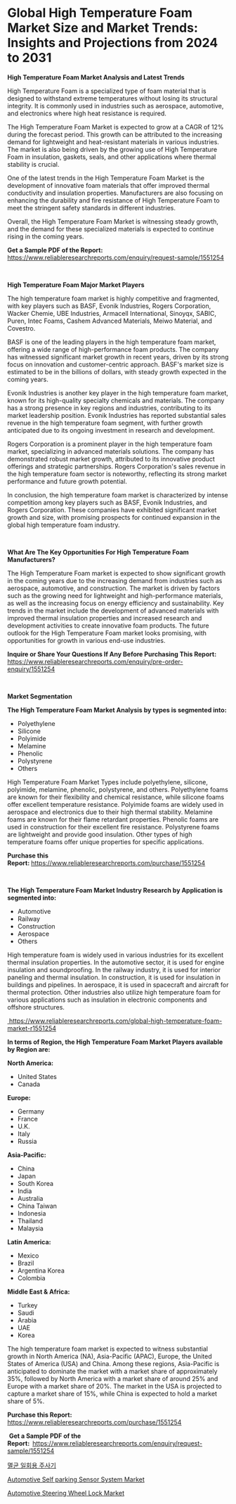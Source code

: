 <p><h1>Global High Temperature Foam Market Size and Market Trends: Insights and Projections from 2024 to 2031</h1></p><p><strong>High Temperature Foam Market Analysis and Latest Trends</strong></p>
<p><p>High Temperature Foam is a specialized type of foam material that is designed to withstand extreme temperatures without losing its structural integrity. It is commonly used in industries such as aerospace, automotive, and electronics where high heat resistance is required.</p><p>The High Temperature Foam Market is expected to grow at a CAGR of 12% during the forecast period. This growth can be attributed to the increasing demand for lightweight and heat-resistant materials in various industries. The market is also being driven by the growing use of High Temperature Foam in insulation, gaskets, seals, and other applications where thermal stability is crucial.</p><p>One of the latest trends in the High Temperature Foam Market is the development of innovative foam materials that offer improved thermal conductivity and insulation properties. Manufacturers are also focusing on enhancing the durability and fire resistance of High Temperature Foam to meet the stringent safety standards in different industries.</p><p>Overall, the High Temperature Foam Market is witnessing steady growth, and the demand for these specialized materials is expected to continue rising in the coming years.</p></p>
<p><strong>Get a Sample PDF of the Report:&nbsp;</strong> <a href="https://www.reliableresearchreports.com/enquiry/request-sample/1551254">https://www.reliableresearchreports.com/enquiry/request-sample/1551254</a></p>
<p>&nbsp;</p>
<p><strong>High Temperature Foam Major Market Players</strong></p>
<p><p>The high temperature foam market is highly competitive and fragmented, with key players such as BASF, Evonik Industries, Rogers Corporation, Wacker Chemie, UBE Industries, Armacell International, Sinoyqx, SABIC, Puren, Intec Foams, Cashem Advanced Materials, Meiwo Material, and Covestro.</p><p>BASF is one of the leading players in the high temperature foam market, offering a wide range of high-performance foam products. The company has witnessed significant market growth in recent years, driven by its strong focus on innovation and customer-centric approach. BASF's market size is estimated to be in the billions of dollars, with steady growth expected in the coming years.</p><p>Evonik Industries is another key player in the high temperature foam market, known for its high-quality specialty chemicals and materials. The company has a strong presence in key regions and industries, contributing to its market leadership position. Evonik Industries has reported substantial sales revenue in the high temperature foam segment, with further growth anticipated due to its ongoing investment in research and development.</p><p>Rogers Corporation is a prominent player in the high temperature foam market, specializing in advanced materials solutions. The company has demonstrated robust market growth, attributed to its innovative product offerings and strategic partnerships. Rogers Corporation's sales revenue in the high temperature foam sector is noteworthy, reflecting its strong market performance and future growth potential.</p><p>In conclusion, the high temperature foam market is characterized by intense competition among key players such as BASF, Evonik Industries, and Rogers Corporation. These companies have exhibited significant market growth and size, with promising prospects for continued expansion in the global high temperature foam industry.</p></p>
<p>&nbsp;</p>
<p><strong>What Are The Key Opportunities For High Temperature Foam Manufacturers?</strong></p>
<p><p>The High Temperature Foam market is expected to show significant growth in the coming years due to the increasing demand from industries such as aerospace, automotive, and construction. The market is driven by factors such as the growing need for lightweight and high-performance materials, as well as the increasing focus on energy efficiency and sustainability. Key trends in the market include the development of advanced materials with improved thermal insulation properties and increased research and development activities to create innovative foam products. The future outlook for the High Temperature Foam market looks promising, with opportunities for growth in various end-use industries.</p></p>
<p><strong>Inquire or Share Your Questions If Any Before Purchasing This Report:</strong> <a href="https://www.reliableresearchreports.com/enquiry/pre-order-enquiry/1551254">https://www.reliableresearchreports.com/enquiry/pre-order-enquiry/1551254</a></p>
<p>&nbsp;</p>
<p><strong>Market Segmentation</strong></p>
<p><strong>The High Temperature Foam Market Analysis by types is segmented into:</strong></p>
<p><ul><li>Polyethylene</li><li>Silicone</li><li>Polyimide</li><li>Melamine</li><li>Phenolic</li><li>Polystyrene</li><li>Others</li></ul></p>
<p><p>High Temperature Foam Market Types include polyethylene, silicone, polyimide, melamine, phenolic, polystyrene, and others. Polyethylene foams are known for their flexibility and chemical resistance, while silicone foams offer excellent temperature resistance. Polyimide foams are widely used in aerospace and electronics due to their high thermal stability. Melamine foams are known for their flame retardant properties. Phenolic foams are used in construction for their excellent fire resistance. Polystyrene foams are lightweight and provide good insulation. Other types of high temperature foams offer unique properties for specific applications.</p></p>
<p><strong>Purchase this Report:&nbsp;</strong><a href="https://www.reliableresearchreports.com/purchase/1551254">https://www.reliableresearchreports.com/purchase/1551254</a></p>
<p>&nbsp;</p>
<p><strong>The High Temperature Foam Market Industry Research by Application is segmented into:</strong></p>
<p><ul><li>Automotive</li><li>Railway</li><li>Construction</li><li>Aerospace</li><li>Others</li></ul></p>
<p><p>High temperature foam is widely used in various industries for its excellent thermal insulation properties. In the automotive sector, it is used for engine insulation and soundproofing. In the railway industry, it is used for interior paneling and thermal insulation. In construction, it is used for insulation in buildings and pipelines. In aerospace, it is used in spacecraft and aircraft for thermal protection. Other industries also utilize high temperature foam for various applications such as insulation in electronic components and offshore structures.</p></p>
<p><a href="https://www.reliableresearchreports.com/global-high-temperature-foam-market-r1551254">&nbsp;https://www.reliableresearchreports.com/global-high-temperature-foam-market-r1551254</a></p>
<p><strong>In terms of Region, the High Temperature Foam Market Players available by Region are:</strong></p>
<p>
    <p> <strong> North America: </strong>
        <ul>
            <li>United States</li>
            <li>Canada</li>
        </ul>
        </p> 
    <p> <strong> Europe: </strong>
        <ul>
            <li>Germany</li>
            <li>France</li>
            <li>U.K.</li>
            <li>Italy</li>
            <li>Russia</li>
        </ul>
        </p> 
    <p> <strong> Asia-Pacific: </strong>
        <ul>
            <li>China</li>
            <li>Japan</li>
            <li>South Korea</li>
            <li>India</li>
            <li>Australia</li>
            <li>China Taiwan</li>
            <li>Indonesia</li>
            <li>Thailand</li>
            <li>Malaysia</li>
        </ul>
        </p> 
    <p> <strong> Latin America: </strong>
        <ul>
            <li>Mexico</li>
            <li>Brazil</li>
            <li>Argentina Korea</li>
            <li>Colombia</li>
        </ul>
        </p> 
    <p> <strong> Middle East & Africa: </strong>
        <ul>
            <li>Turkey</li>
            <li>Saudi</li>
            <li>Arabia</li>
            <li>UAE</li>
            <li>Korea</li>
        </ul>
    </p>
    </p>
<p><p>The high temperature foam market is expected to witness substantial growth in North America (NA), Asia-Pacific (APAC), Europe, the United States of America (USA) and China. Among these regions, Asia-Pacific is anticipated to dominate the market with a market share of approximately 35%, followed by North America with a market share of around 25% and Europe with a market share of 20%. The market in the USA is projected to capture a market share of 15%, while China is expected to hold a market share of 5%.</p></p>
<p><strong>Purchase this Report: </strong><a href="https://www.reliableresearchreports.com/purchase/1551254">https://www.reliableresearchreports.com/purchase/1551254</a></p>
<p>&nbsp;<strong>Get a Sample PDF of the Report:&nbsp;&nbsp;</strong><a href="https://www.reliableresearchreports.com/enquiry/request-sample/1551254">https://www.reliableresearchreports.com/enquiry/request-sample/1551254</a></p>
<p><strong></strong></p>
<p><p><a href="https://medium.com/@kalimetz2023/%EA%B8%80%EB%A1%9C%EB%B2%8C-%EB%AC%B4%EA%B7%A0-%EB%8B%A8%EC%9D%BC-%EC%82%AC%EC%9A%A9-%EC%A3%BC%EC%82%AC%EA%B8%B0-%EC%8B%9C%EC%9E%A5-%EA%B7%9C%EB%AA%A8-%EB%B0%8F-%EC%A0%90%EC%9C%A0%EC%9C%A8-%EB%B6%84%EC%84%9D-%EC%A0%9C%ED%92%88-%EC%9C%A0%ED%98%95-%EC%9D%91%EC%9A%A9-%EB%B6%84%EC%95%BC-%EC%A7%80%EC%97%AD%EB%B3%84-%EC%98%88%EC%B8%A1-2024-2031-48edeb4ed73a">멸균 일회용 주사기</a></p><p><a href="https://github.com/WillieWoodard/Market-Research-Report-List-5/blob/main/automotive-self-parking-sensor-system-market.md">Automotive Self parking Sensor System Market</a></p><p><a href="https://github.com/mabenkhyari11/Market-Research-Report-List-1/blob/main/automotive-steering-wheel-lock-market.md">Automotive Steering Wheel Lock Market</a></p></p>
